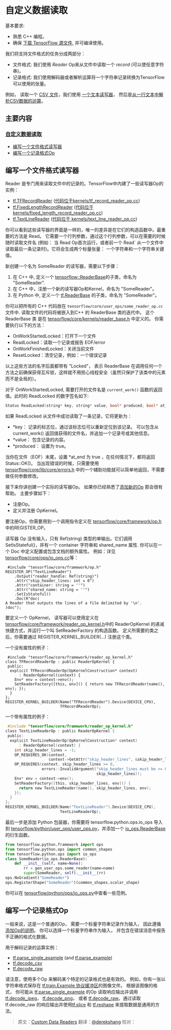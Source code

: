 # 自定义数据读取 <a class="md-anchor" id="AUTOGENERATED-custom-data-readers"></a>

基本要求:

*   熟悉 C++ 编程。
*   确保
    [下载 TensorFlow 源文件](tensorflow-zh/SOURCE/get_started/os_setup.md#source), 并可编译使用。

我们将支持文件格式的任务分成两部分：

*   文件格式: 我们使用 *Reader* Op来从文件中读取一个 *record* (可以使任意字符串)。
*   记录格式: 我们使用解码器或者解析运算将一个字符串记录转换为TensorFlow可以使用的张量。

例如， 读取一个
[CSV 文件](https://en.wikipedia.org/wiki/Comma-separated_values)，我们使用
[一个文本读写器](tensorflow-zh/SOURCE/api_docs/python/io_ops.md#TextLineReader)，
然后是[从一行文本中解析CSV数据的运算](tensorflow-zh/SOURCE/api_docs/python/io_ops.md#decode_csv)。

<!-- TOC-BEGIN This section is generated by neural network: DO NOT EDIT! -->

## 主要内容

### [自定义数据读取](#AUTOGENERATED-custom-data-readers)

* [编写一个文件格式读写器](#AUTOGENERATED-writing-a-reader-for-a-file-format)
* [编写一个记录格式Op](#AUTOGENERATED-writing-an-op-for-a-record-format)

## 编写一个文件格式读写器 <a class="md-anchor" id="AUTOGENERATED-writing-a-reader-for-a-file-format"></a>

Reader 是专门用来读取文件中的记录的。TensorFlow中内建了一些读写器Op的实例：

* [tf.TFRecordReader](tensorflow-zh/SOURCE/api_docs/python/io_ops.md#TFRecordReader)
    ([代码位于kernels/tf_record_reader_op.cc](https://tensorflow.googlesource.com/tensorflow/+/master/tensorflow/core/kernels/tf_record_reader_op.cc))
* [tf.FixedLengthRecordReader](tensorflow-zh/SOURCE/api_docs/python/io_ops.md#FixedLengthRecordReader)
    ([代码位于 kernels/fixed_length_record_reader_op.cc](https://tensorflow.googlesource.com/tensorflow/+/master/tensorflow/core/kernels/fixed_length_record_reader_op.cc))
* [tf.TextLineReader](tensorflow-zh/SOURCE/api_docs/python/io_ops.md#TextLineReader)
    ([代码位于 kernels/text_line_reader_op.cc](https://tensorflow.googlesource.com/tensorflow/+/master/tensorflow/core/kernels/text_line_reader_op.cc))

你可以看到这些读写器的界面是一样的，唯一的差异是在它们的构造函数中。最重要的方法是 Read。
它需要一个行列参数，通过这个行列参数，可以在需要的时候随时读取文件名 (例如： 当 Read Op首次运行，或者前一个 Read` 从一个文件中读取最后一条记录时)。它将会生成两个标量张量： 一个字符串和一个字符串关键值。

新创建一个名为 SomeReader 的读写器，需要以下步骤：

1.  在 C++ 中, 定义一个
    [tensorflow::ReaderBase](https://tensorflow.googlesource.com/tensorflow/+/master/tensorflow/core/kernels/reader_base.h)的子类，命名为
     "SomeReader".
2.  在 C++ 中，注册一个新的读写器Op和Kernel，命名为 "SomeReader"。
3.  在 Python 中, 定义一个 [tf.ReaderBase](https://tensorflow.googlesource.com/tensorflow/+/master/tensorflow/python/ops/io_ops.py) 的子类，命名为 "SomeReader"。

你可以把所有的 C++ 代码放在
`tensorflow/core/user_ops/some_reader_op.cc`文件中.  读取文件的代码将被嵌入到C++ 的 ReaderBase 类的迭代中。 这个 ReaderBase 类 是在 [tensorflow/core/kernels/reader_base.h](https://tensorflow.googlesource.com/tensorflow/+/master/tensorflow/core/kernels/reader_base.h) 中定义的。
你需要执行以下的方法：

*   OnWorkStartedLocked：打开下一个文件
*   ReadLocked：读取一个记录或报告 EOF/error
*   OnWorkFinishedLocked：关闭当前文件
*   ResetLocked：清空记录，例如：一个错误记录

以上这些方法的名字后面都带有 "Locked"， 表示  ReaderBase 在调用任何一个方法之前确保获得互斥锁，这样就不用担心线程安全（虽然只保护了该类中的元素而不是全局的）。

对于 OnWorkStartedLocked, 需要打开的文件名是 `current_work()` 函数的返回值。此时的 ReadLocked 的数字签名如下:

```c++
Status ReadLocked(string* key, string* value, bool* produced, bool* at_end)
```

如果 ReadLocked 从文件中成功读取了一条记录，它将更新为：

*   *key： 记录的标志位，通过该标志位可以重新定位到该记录。 可以包含从 current_work() 返回值获得的文件名，并追加一个记录号或其他信息。
*   *value： 包含记录的内容。
*   *produced： 设置为 true。

当你在文件（EOF）末尾，设置 *at_end 为 true ，在任何情况下，都将返回 Status::OK()。 当出现错误的时候，只需要使用
[tensorflow/core/lib/core/errors.h](https://tensorflow.googlesource.com/tensorflow/+/master/tensorflow/core/lib/core/errors.h) 中的一个辅助功能就可以简单地返回，不需要做任何参数修改。

接下来你讲创建一个实际的读写器Op。 如果你已经熟悉了[添加新的Op](tensorflow-zh/SOURCE/how_tos/adding_an_op/index.md) 那会很有帮助。 主要步骤如下：

*   注册Op。
*   定义并注册 OpKernel。

要注册Op，你需要用到一个调用指令定义在
[tensorflow/core/framework/op.h](https://tensorflow.googlesource.com/tensorflow/+/master/tensorflow/core/framework/op.h)中的REGISTER_OP。

读写器 Op 没有输入，只有 Ref(string) 类型的单输出。它们调用 SetIsStateful()，并有一个
container 字符串和 shared_name 属性.  你可以在一个 Doc 中定义配置或包含文档的额外属性。 例如：详见
[tensorflow/core/ops/io_ops.cc](https://tensorflow.googlesource.com/tensorflow/+/master/tensorflow/core/ops/io_ops.cc)等：

```
 #include "tensorflow/core/framework/op.h"
REGISTER_OP("TextLineReader")
    .Output("reader_handle: Ref(string)")
    .Attr("skip_header_lines: int = 0")
    .Attr("container: string = ''")
    .Attr("shared_name: string = ''")
    .SetIsStateful()
    .Doc(R"doc(
A Reader that outputs the lines of a file delimited by '\n'.
)doc");
```
要定义一个 OpKernel， 读写器可以使用定义在[tensorflow/core/framework/reader_op_kernel.h](https://tensorflow.googlesource.com/tensorflow/+/master/tensorflow/core/framework/reader_op_kernel.h)中的 ReaderOpKernel 的递减快捷方式，并运行一个叫 SetReaderFactory 的构造函数。
定义所需要的类之后，你需要通过 REGISTER_KERNEL_BUILDER(...) 注册这个类。

一个没有属性的例子：

```
 #include "tensorflow/core/framework/reader_op_kernel.h"
class TFRecordReaderOp : public ReaderOpKernel {
 public:
  explicit TFRecordReaderOp(OpKernelConstruction* context)
      : ReaderOpKernel(context) {
    Env* env = context->env();
    SetReaderFactory([this, env]() { return new TFRecordReader(name(), env); });
  }
};
REGISTER_KERNEL_BUILDER(Name("TFRecordReader").Device(DEVICE_CPU),
                        TFRecordReaderOp);
```
一个带有属性的例子：

```c
 #include "tensorflow/core/framework/reader_op_kernel.h"
class TextLineReaderOp : public ReaderOpKernel {
 public:
  explicit TextLineReaderOp(OpKernelConstruction* context)
      : ReaderOpKernel(context) {
    int skip_header_lines = -1;
    OP_REQUIRES_OK(context,
                   context->GetAttr("skip_header_lines", &skip_header_lines));
    OP_REQUIRES(context, skip_header_lines >= 0,
                errors::InvalidArgument("skip_header_lines must be >= 0 not ",
                                        skip_header_lines));
    Env* env = context->env();
    SetReaderFactory([this, skip_header_lines, env]() {
      return new TextLineReader(name(), skip_header_lines, env);
    });
  }
};
REGISTER_KERNEL_BUILDER(Name("TextLineReader").Device(DEVICE_CPU),
                        TextLineReaderOp);
```

最后一步是添加 Python 包装器，你需要将 tensorflow.python.ops.io_ops 导入到
[tensorflow/python/user_ops/user_ops.py](https://tensorflow.googlesource.com/tensorflow/+/master/tensorflow/python/user_ops/user_ops.py)，并添加一个 [io_ops.ReaderBase](https://tensorflow.googlesource.com/tensorflow/+/master/tensorflow/python/ops/io_ops.py)的衍生函数。

```python
from tensorflow.python.framework import ops
from tensorflow.python.ops import common_shapes
from tensorflow.python.ops import io_ops
class SomeReader(io_ops.ReaderBase):
    def __init__(self, name=None):
        rr = gen_user_ops.some_reader(name=name)
        super(SomeReader, self).__init__(rr)
ops.NoGradient("SomeReader")
ops.RegisterShape("SomeReader")(common_shapes.scalar_shape)
```

你可以在
[tensorflow/python/ops/io_ops.py](https://tensorflow.googlesource.com/tensorflow/+/master/tensorflow/python/ops/io_ops.py)中查看一些范例。

## 编写一个记录格式Op <a class="md-anchor" id="AUTOGENERATED-writing-an-op-for-a-record-format"></a>

一般来说，这是一个普通的Op， 需要一个标量字符串记录作为输入， 因此遵循 [添加Op的说明](tensorflow-zh/SOURCE/how_tos/adding_an_op/index.md)。 你可以选择一个标量字符串作为输入， 并包含在错误消息中报告不正确的格式化数据。

用于解码记录的运算实例：

* [tf.parse_single_example](tensorflow-zh/SOURCE/api_docs/python/io_ops.md#parse_single_example)
    (and [tf.parse_example](tensorflow-zh/SOURCE/api_docs/python/io_ops.md#parse_example))
* [tf.decode_csv](tensorflow-zh/SOURCE/api_docs/python/io_ops.md#decode_csv)
* [tf.decode_raw](tensorflow-zh/SOURCE/api_docs/python/io_ops.md#decode_raw)

请注意，使用多个Op 来解码某个特定的记录格式也是有效的。 例如，你有一张以字符串格式保存在
[tf.train.Example 协议缓冲区](https://tensorflow.googlesource.com/tensorflow/+/master/tensorflow/core/example/example.proto)的图像文件。
根据该图像的格式， 你可能从
[tf.parse_single_example](tensorflow-zh/SOURCE/api_docs/python/io_ops.md#parse_single_example) 的Op 读取响应输出并调用 [tf.decode_jpeg](tensorflow-zh/SOURCE/api_docs/python/image.md#decode_jpeg)，
[tf.decode_png](tensorflow-zh/SOURCE/api_docs/python/image.md#decode_png)， 或者
[tf.decode_raw](tensorflow-zh/SOURCE/api_docs/python/io_ops.md#decode_raw)。通过读取 tf.decode_raw 的响应输出并使用[tf.slice](tensorflow-zh/SOURCE/api_docs/python/array_ops.md#slice) 和
[tf.reshape](tensorflow-zh/SOURCE/api_docs/python/array_ops.md#reshape) 来提取数据是通用的方法。
> 原文：[Custom Data Readers](http://tensorflow.org/how_tos/new_data_formats/index.html#custom-data-readers)  翻译：[@derekshang](https://github.com/derekshang)  校对：
